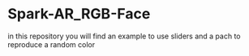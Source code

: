 # Spark-AR_RGB-Face
in this repository you will find an example to use sliders and a pach to reproduce a random color
